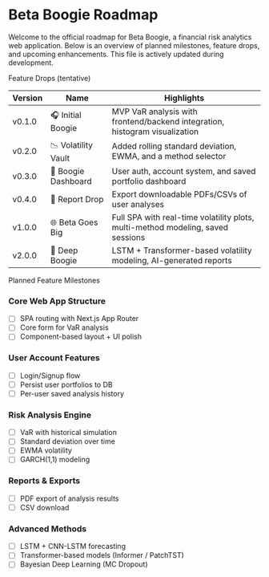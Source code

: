 # Beta Boogie Roadmap

Welcome to the official roadmap for Beta Boogie, a financial risk analytics web application. Below is an overview of planned milestones, feature drops, and upcoming enhancements. This file is actively updated during development.

Feature Drops (tentative)

| Version | Name                | Highlights                                                                 |
|---------|---------------------|---------------------------------------------------------------------------|
| v0.1.0  | 🎧 Initial Boogie   | MVP VaR analysis with frontend/backend integration, histogram visualization |
| v0.2.0  | 📉 Volatility Vault | Added rolling standard deviation, EWMA, and a method selector             |
| v0.3.0  | 🔐 Boogie Dashboard | User auth, account system, and saved portfolio dashboard                   |
| v0.4.0  | 🧾 Report Drop      | Export downloadable PDFs/CSVs of user analyses                            |
| v1.0.0  | 🌐 Beta Goes Big    | Full SPA with real-time volatility plots, multi-method modeling, saved sessions |
| v2.0.0  | 🤖 Deep Boogie      | LSTM + Transformer-based volatility modeling, AI-generated reports        |


Planned Feature Milestones

###  Core Web App Structure
- [ ] SPA routing with Next.js App Router
- [ ] Core form for VaR analysis
- [ ] Component-based layout + UI polish

###  User Account Features
- [ ] Login/Signup flow
- [ ] Persist user portfolios to DB
- [ ] Per-user saved analysis history

###  Risk Analysis Engine
- [ ] VaR with historical simulation
- [ ] Standard deviation over time
- [ ] EWMA volatility
- [ ] GARCH(1,1) modeling

###  Reports & Exports
- [ ] PDF export of analysis results
- [ ] CSV download

###  Advanced Methods
- [ ] LSTM + CNN-LSTM forecasting
- [ ] Transformer-based models (Informer / PatchTST)
- [ ] Bayesian Deep Learning (MC Dropout)